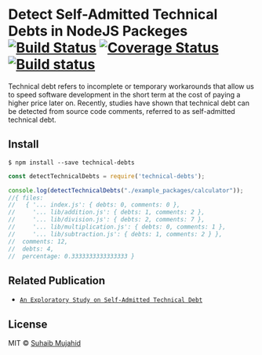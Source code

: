 # Detect Self-Admitted Technical Debts in NodeJS Packeges [![Build Status](https://travis-ci.org/suhaibtamimi/nodejs-technical-debts.svg?branch=master)](https://travis-ci.org/suhaibtamimi/nodejs-technical-debts) [![Coverage Status](https://coveralls.io/repos/github/suhaibtamimi/nodejs-technical-debts/badge.svg)](https://coveralls.io/github/suhaibtamimi/nodejs-technical-debts) [![Build status](https://ci.appveyor.com/api/projects/status/94rkrcvga3r89t25?svg=true)](https://ci.appveyor.com/project/suhaibtamimi/nodejs-technical-debts)

Technical debt refers to incomplete or temporary workarounds that allow us to speed software development in the short term at the cost of paying a higher price later on. Recently, studies have shown that technical debt can be detected from source code comments, referred to as self-admitted technical debt.


## Install

```
$ npm install --save technical-debts
```


```js
const detectTechnicalDebts = require('technical-debts');

console.log(detectTechnicalDebts("./example_packages/calculator"));
//{ files:
//   { '... index.js': { debts: 0, comments: 0 },
//     '... lib/addition.js': { debts: 1, comments: 2 },
//     '... lib/division.js': { debts: 2, comments: 7 },
//     '... lib/multiplication.js': { debts: 0, comments: 1 },
//     '... lib/subtraction.js': { debts: 1, comments: 2 } },
//  comments: 12,
//  debts: 4,
//  percentage: 0.3333333333333333 }
```


## Related Publication

- [`An Exploratory Study on Self-Admitted Technical Debt`](http://das.encs.concordia.ca/uploads/2016/01/Potdar_ICSME2014.pdf)


## License

MIT © [Suhaib Mujahid](https://github.com/suhaibtamimi/nodejs-technical-debts)